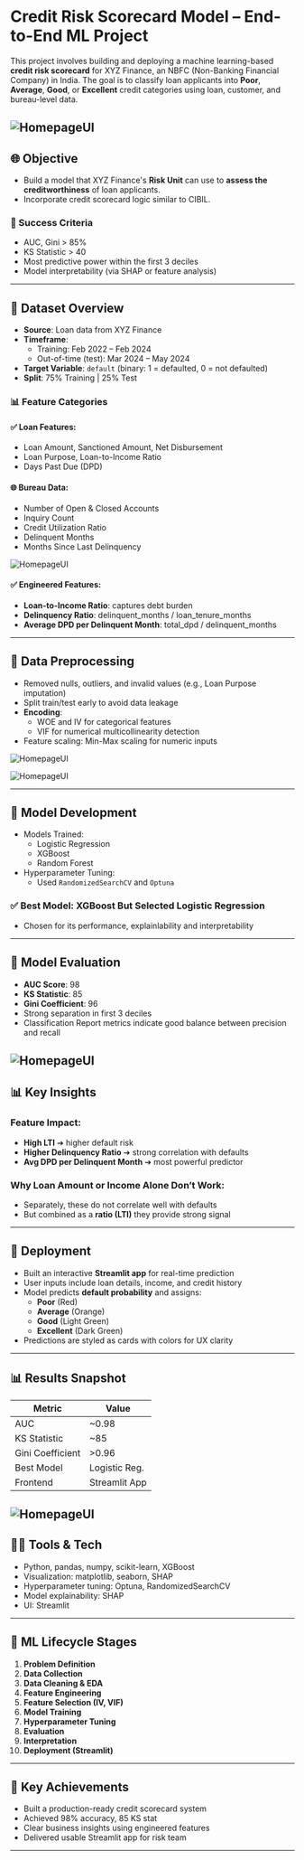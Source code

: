 # Credit Risk Scorecard Model – End-to-End ML Project

This project involves building and deploying a machine learning-based **credit risk scorecard** for XYZ Finance, an NBFC (Non-Banking Financial Company) in India. The goal is to classify loan applicants into **Poor**, **Average**, **Good**, or **Excellent** credit categories using loan, customer, and bureau-level data.

![HomepageUI](./img/credit_risk_modeling_ui.png)
---

## 🌐 Objective

- Build a model that XYZ Finance's **Risk Unit** can use to **assess the creditworthiness** of loan applicants.
- Incorporate credit scorecard logic similar to CIBIL.

### 🎯 Success Criteria

- AUC, Gini > 85%
- KS Statistic > 40
- Most predictive power within the first 3 deciles
- Model interpretability (via SHAP or feature analysis)

---

## 📂 Dataset Overview

- **Source**: Loan data from XYZ Finance
- **Timeframe**:
  - Training: Feb 2022 – Feb 2024
  - Out-of-time (test): Mar 2024 – May 2024
- **Target Variable**: `default` (binary: 1 = defaulted, 0 = not defaulted)
- **Split**: 75% Training | 25% Test

### 📊 Feature Categories

#### ✅ Loan Features:

- Loan Amount, Sanctioned Amount, Net Disbursement
- Loan Purpose, Loan-to-Income Ratio
- Days Past Due (DPD)

#### 🌐 Bureau Data:

- Number of Open & Closed Accounts
- Inquiry Count
- Credit Utilization Ratio
- Delinquent Months
- Months Since Last Delinquency

![HomepageUI](./img/kde_numerical_feature.png)

#### ✅ Engineered Features:

- **Loan-to-Income Ratio**: captures debt burden
- **Delinquency Ratio**: delinquent\_months / loan\_tenure\_months
- **Average DPD per Delinquent Month**: total\_dpd / delinquent\_months

---

## 🔄 Data Preprocessing

- Removed nulls, outliers, and invalid values (e.g., Loan Purpose imputation)
- Split train/test early to avoid data leakage
- **Encoding**:
  - WOE and IV for categorical features
  - VIF for numerical multicollinearity detection
- Feature scaling: Min-Max scaling for numeric inputs


![HomepageUI](./img/feature_imp_in_logistic_reg.png)

![HomepageUI](./img/Screenshot%202025-08-07%20at%2012.58.36 AM.png)

---

## 🎯 Model Development

- Models Trained:
  - Logistic Regression
  - XGBoost
  - Random Forest
- Hyperparameter Tuning:
  - Used `RandomizedSearchCV` and `Optuna`

### ✅ Best Model: **XGBoost** But Selected **Logistic Regression**

- Chosen for its performance, explainlability and interpretability

---

## 🔢 Model Evaluation

- **AUC Score**: 98
- **KS Statistic**: 85
- **Gini Coefficient**: 96
- Strong separation in first 3 deciles
- Classification Report metrics indicate good balance between precision and recall


![HomepageUI](./img/roc_auc_curve.png)
---

## 📊 Key Insights

### Feature Impact:

- **High LTI** ➔ higher default risk
- **Higher Delinquency Ratio** ➔ strong correlation with defaults
- **Avg DPD per Delinquent Month** ➔ most powerful predictor

### Why Loan Amount or Income Alone Don’t Work:

- Separately, these do not correlate well with defaults
- But combined as a **ratio (LTI)** they provide strong signal

---

## 🚀 Deployment

- Built an interactive **Streamlit app** for real-time prediction
- User inputs include loan details, income, and credit history
- Model predicts **default probability** and assigns:
  - **Poor** (Red)
  - **Average** (Orange)
  - **Good** (Light Green)
  - **Excellent** (Dark Green)
- Predictions are styled as cards with colors for UX clarity

---

## 📊 Results Snapshot

| Metric           | Value         |
| ---------------- | ------------- |
| AUC              | \~0.98        |
| KS Statistic     | \~85          |
| Gini Coefficient | >0.96         |
| Best Model       | Logistic Reg. |
| Frontend         | Streamlit App |


![HomepageUI](./img/summary_plot_model_prediction.png)
---

## 👩‍💼 Tools & Tech

- Python, pandas, numpy, scikit-learn, XGBoost
- Visualization: matplotlib, seaborn, SHAP
- Hyperparameter tuning: Optuna, RandomizedSearchCV
- Model explainability: SHAP
- UI: Streamlit

---

## 📅 ML Lifecycle Stages

1. **Problem Definition**
2. **Data Collection**
3. **Data Cleaning & EDA**
4. **Feature Engineering**
5. **Feature Selection (IV, VIF)**
6. **Model Training**
7. **Hyperparameter Tuning**
8. **Evaluation**
9. **Interpretation**
10. **Deployment (Streamlit)**

---

## 🌟 Key Achievements

- Built a production-ready credit scorecard system
- Achieved 98% accuracy, 85 KS stat
- Clear business insights using engineered features
- Delivered usable Streamlit app for risk team

---